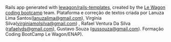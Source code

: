 Rails app generated with [lewagon/rails-templates](https://github.com/lewagon/rails-templates), created by the [Le Wagon coding bootcamp](https://www.lewagon.com) team.
Plataforma e correção de textos criada por Lanuza Lima Santos(lanuzalima@gmail.com), Virgínia Silva(virginiamolsilva@gmail.com) , Rafael Ventura Da Silva (rafaelvds@gmail.com), Gustavo Souza (gussouza@gmail.com). Formação Coding BootCamp Le Wagon/ENAP).
